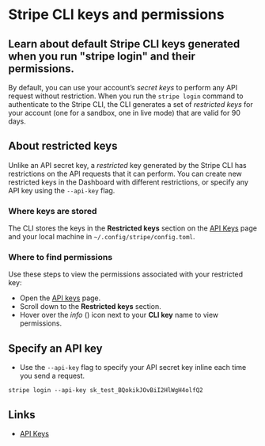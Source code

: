 # Stripe CLI keys and permissions

## Learn about default Stripe CLI keys generated when you run "stripe login" and their permissions.

By default, you can use your account’s *secret keys* to perform any API request
without restriction. When you run the `stripe login` command to authenticate to
the Stripe CLI, the CLI generates a set of *restricted keys* for your account
(one for a sandbox, one in live mode) that are valid for 90 days.

## About restricted keys

Unlike an API secret key, a *restricted* key generated by the Stripe CLI has
restrictions on the API requests that it can perform. You can create new
restricted keys in the Dashboard with different restrictions, or specify any API
key using the `--api-key` flag.

### Where keys are stored

The CLI stores the keys in the **Restricted keys** section on the [API
Keys](https://dashboard.stripe.com/apikeys) page and your local machine in
`~/.config/stripe/config.toml`.

### Where to find permissions

Use these steps to view the permissions associated with your restricted key:

- Open the [API keys](https://dashboard.stripe.com/apikeys) page.
- Scroll down to the **Restricted keys** section.
- Hover over the *info* () icon next to your **CLI key** name to view
permissions.

## Specify an API key

- Use the `--api-key` flag to specify your API secret key inline each time you
send a request.

```
stripe login --api-key sk_test_BQokikJOvBiI2HlWgH4olfQ2
```

## Links

- [API Keys](https://dashboard.stripe.com/apikeys)